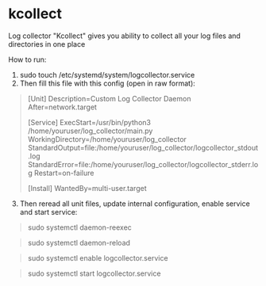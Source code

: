 # kcollect
Log collector "Kcollect" gives you ability to collect all your log files and directories in one place

How to run:
1. sudo touch /etc/systemd/system/logcollector.service
2. Then fill this file with this config (open in raw format):

>[Unit]
> Description=Custom Log Collector Daemon
> After=network.target
> 
> [Service]
> ExecStart=/usr/bin/python3 /home/youruser/log_collector/main.py
> WorkingDirectory=/home/youruser/log_collector
> StandardOutput=file:/home/youruser/log_collector/logcollector_stdout.log
> StandardError=file:/home/youruser/log_collector/logcollector_stderr.log
> Restart=on-failure
> 
> [Install]
> WantedBy=multi-user.target

3. Then reread all unit files, update internal configuration, enable service and start service:
    
> sudo systemctl daemon-reexec

> sudo systemctl daemon-reload

> sudo systemctl enable logcollector.service

> sudo systemctl start logcollector.service
